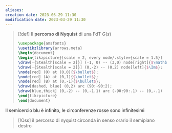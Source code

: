 ```yaml
---
aliases: 
creation date: 2023-03-29 11:30
modification date: 2023-03-29 11:30
---
```


>[!def]
>Il **percorso di Nyquist** di una FdT $G(s)$
> ```tikz
> \usepackage{amsfonts}
> \usetikzlibrary{arrows.meta}
>\begin{document}
>\begin{tikzpicture}[scale = 2, every node/.style={scale = 1.5}]
>\draw[-{Stealth[scale = 2]}] (-1, 0) -- (3,0) node[right]{$\mathbb{R}$};
>\draw[-{Stealth[scale = 2]}] (0,-2) -- (0,2) node[left]{$\Im$};
>\node[red] (O) at (0,0){$\bullet$};
>\node[red] (A) at (0,1){$\bullet$};
>\node[red] (B) at (0,-1){$\bullet$};
>\draw[dashed, blue] (0,2) arc (90:-90:2);
>\draw[blue,thick] (0,-2) -- (0,-1.1) arc (-90:90:.1) -- (0,-.1)  arc (-90:90:.1) -- (0,.9) arc (-90:90:.1) -- (0,2);
>\end{tikzpicture}
>\end{document}
>```

Il semicercio blu è infinito, le circonferenze rosse sono infinitesimi

>[!Oss]
>il percorso di nyquist circonda in senso orario il semipiano destro




